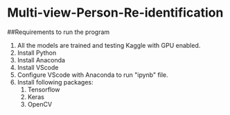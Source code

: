 # Multi-view-Person-Re-identification
##Requirements to run the program
1. All the models are trained and testing Kaggle with GPU enabled.
2. Install Python
3. Install Anaconda
4. Install VScode
5. Configure VScode with Anaconda to run "ipynb" file.
6. Install following packages:
	1. Tensorflow
	2. Keras
	3. OpenCV
